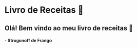 # Livro de Receitas :cookie:

## Olá! Bem vindo ao meu **livro de receitas** :wave:

#### - Strogonoff de Frango
